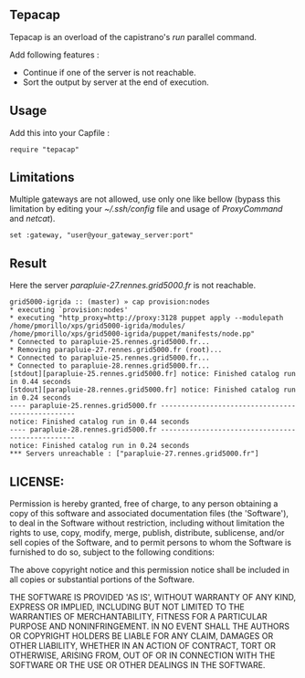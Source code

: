## Tepacap

Tepacap is an overload of the capistrano's _run_ parallel command.

Add following features :

* Continue if one of the server is not reachable.
* Sort the output by server at the end of execution.

## Usage

Add this into your Capfile :

    require "tepacap"

## Limitations

Multiple gateways are not allowed, use only one like bellow (bypass this limitation by editing your _~/.ssh/config_ file and usage of _ProxyCommand_ and _netcat_).

    set :gateway, "user@your_gateway_server:port"

## Result

Here the server _parapluie-27.rennes.grid5000.fr_ is not reachable.

    grid5000-igrida :: (master) » cap provision:nodes
    * executing `provision:nodes'
    * executing "http_proxy=http://proxy:3128 puppet apply --modulepath /home/pmorillo/xps/grid5000-igrida/modules/ /home/pmorillo/xps/grid5000-igrida/puppet/manifests/node.pp"
    * Connected to parapluie-25.rennes.grid5000.fr...
    * Removing parapluie-27.rennes.grid5000.fr (root)...
    * Connected to parapluie-25.rennes.grid5000.fr...
    * Connected to parapluie-28.rennes.grid5000.fr...
    [stdout][parapluie-25.rennes.grid5000.fr] notice: Finished catalog run in 0.44 seconds
    [stdout][parapluie-28.rennes.grid5000.fr] notice: Finished catalog run in 0.24 seconds
    ---- parapluie-25.rennes.grid5000.fr -------------------------------------------------
    notice: Finished catalog run in 0.44 seconds
    ---- parapluie-28.rennes.grid5000.fr -------------------------------------------------
    notice: Finished catalog run in 0.24 seconds
    *** Servers unreachable : ["parapluie-27.rennes.grid5000.fr"]

## LICENSE:

Permission is hereby granted, free of charge, to any person obtaining
a copy of this software and associated documentation files (the
'Software'), to deal in the Software without restriction, including
without limitation the rights to use, copy, modify, merge, publish,
distribute, sublicense, and/or sell copies of the Software, and to
permit persons to whom the Software is furnished to do so, subject to
the following conditions:

The above copyright notice and this permission notice shall be
included in all copies or substantial portions of the Software.

THE SOFTWARE IS PROVIDED 'AS IS', WITHOUT WARRANTY OF ANY KIND,
EXPRESS OR IMPLIED, INCLUDING BUT NOT LIMITED TO THE WARRANTIES OF
MERCHANTABILITY, FITNESS FOR A PARTICULAR PURPOSE AND NONINFRINGEMENT.
IN NO EVENT SHALL THE AUTHORS OR COPYRIGHT HOLDERS BE LIABLE FOR ANY
CLAIM, DAMAGES OR OTHER LIABILITY, WHETHER IN AN ACTION OF CONTRACT,
TORT OR OTHERWISE, ARISING FROM, OUT OF OR IN CONNECTION WITH THE
SOFTWARE OR THE USE OR OTHER DEALINGS IN THE SOFTWARE.
